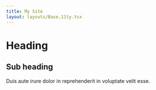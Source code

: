 ```yaml
---
title: My Site
layout: layouts/Base.11ty.tsx
---
```


# Heading
## Sub heading
Duis aute irure dolor in reprehenderit in voluptate velit esse.
